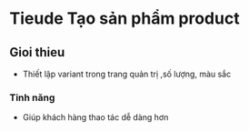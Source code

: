 

# Tieude Tạo sản phẩm product


## Gioi thieu

* Thiết lập variant trong trang quản trị ,số lượng, màu sắc 


### Tinh năng
* Giúp khách hàng thao tác dễ dàng hơn